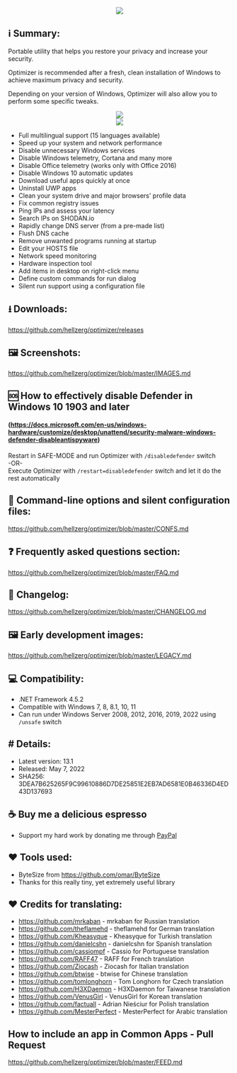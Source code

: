<p align="center">
   <img src="https://raw.githubusercontent.com/hellzerg/optimizer/master/banner.png">
</p> 

## ℹ️ Summary: ##

Portable utility that helps you restore your privacy and increase your security.

Optimizer is recommended after a fresh, clean installation of Windows to achieve maximum privacy and security.

Depending on your version of Windows, Optimizer will also allow you to perform some specific tweaks.
<p align="center">
	<a href="https://github.com/hellzerg/optimizer/releases/download/13.1/Optimizer-13.1.exe" target="_blank">
		<img src="https://raw.githubusercontent.com/hellzerg/optimizer/master/download-button.png">
		<br>
		<img src="https://raw.githubusercontent.com/hellzerg/optimizer/master/flags.png">
	</a>
</p> 

* Full multilingual support (15 languages available)
* Speed up your system and network performance
* Disable unnecessary Windows services
* Disable Windows telemetry, Cortana and many more
* Disable Office telemetry (works only with Office 2016)
* Disable Windows 10 automatic updates
* Download useful apps quickly at once
* Uninstall UWP apps
* Clean your system drive and major browsers' profile data
* Fix common registry issues
* Ping IPs and assess your latency
* Search IPs on SHODAN.io
* Rapidly change DNS server (from a pre-made list)
* Flush DNS cache
* Remove unwanted programs running at startup
* Edit your HOSTS file
* Network speed monitoring
* Hardware inspection tool
* Add items in desktop on right-click menu
* Define custom commands for run dialog
* Silent run support using a configuration file

## ⭳ Downloads: ##
https://github.com/hellzerg/optimizer/releases

## 🖼️ Screenshots: ##
https://github.com/hellzerg/optimizer/blob/master/IMAGES.md

## 🆘 How to effectively disable Defender in Windows 10 1903 and later ##
#### (https://docs.microsoft.com/en-us/windows-hardware/customize/desktop/unattend/security-malware-windows-defender-disableantispyware) ####
Restart in SAFE-MODE and run Optimizer with ```/disabledefender``` switch
<br>-OR-<br>
Execute Optimizer with ```/restart=disabledefender``` switch and let it do the rest automatically

## 🔨 Command-line options and silent configuration files: ##
https://github.com/hellzerg/optimizer/blob/master/CONFS.md

## ❓ Frequently asked questions section: ##
https://github.com/hellzerg/optimizer/blob/master/FAQ.md

## 📜 Changelog: ##
https://github.com/hellzerg/optimizer/blob/master/CHANGELOG.md

## 🖼️ Early development images: ##
https://github.com/hellzerg/optimizer/blob/master/LEGACY.md

## 💻 Compatibility: ##

* .NET Framework 4.5.2
* Compatible with Windows 7, 8, 8.1, 10, 11
* Can run under Windows Server 2008, 2012, 2016, 2019, 2022 using ```/unsafe``` switch

## #️ Details: ##

* Latest version: 13.1
* Released: May 7, 2022
* SHA256: 3DEA7B625265F9C99610886D7DE25851E2EB7AD6581E0B46336D4ED43D137693

## ☕ Buy me a delicious espresso ##
* Support my hard work by donating me through [PayPal](https://www.paypal.com/paypalme/supportoptimizer)

## ❤️ Tools used: ##
* ByteSize from https://github.com/omar/ByteSize
* Thanks for this really tiny, yet extremely useful library

## ❤️ Credits for translating: ##
* https://github.com/mrkaban - mrkaban for Russian translation
* https://github.com/theflamehd - theflamehd for German translation
* https://github.com/Kheasyque - Kheasyque for Turkish translation
* https://github.com/danielcshn - danielcshn for Spanish translation
* https://github.com/cassiompf - Cassio for Portuguese translation
* https://github.com/RAFF47 - RAFF for French translation
* https://github.com/Ziocash - Ziocash for Italian translation
* https://github.com/btwise - btwise for Chinese translation
* https://github.com/tomlonghorn - Tom Longhorn for Czech translation
* https://github.com/H3XDaemon - H3XDaemon for Taiwanese translation
* https://github.com/VenusGirl - VenusGirl for Korean translation
* https://github.com/factuall - Adrian Nieściur for Polish translation
* https://github.com/MesterPerfect - MesterPerfect for Arabic translation

## How to include an app in Common Apps - Pull Request
https://github.com/hellzerg/optimizer/blob/master/FEED.md